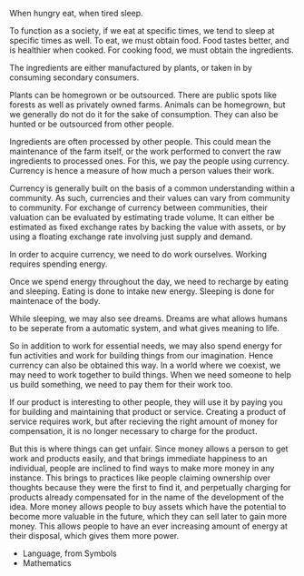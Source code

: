 When hungry eat, when tired sleep.

To function as a society, if we eat at specific times, we tend to sleep at specific times as well.
To eat, we must obtain food. Food tastes better, and is healthier when cooked.
For cooking food, we must obtain the ingredients.

The ingredients are either manufactured by plants, or taken in by consuming secondary consumers.

Plants can be homegrown or be outsourced. There are public spots like forests as well as privately owned farms. Animals can be homegrown, but we generally do not do it for the sake of consumption. They can also be hunted or be outsourced from other people.

Ingredients are often processed by other people. This could mean the maintenance of the farm itself, or the work performed to convert the raw ingredients to processed ones. For this, we pay the people using currency. Currency is hence a measure of how much a person values their work.

Currency is generally built on the basis of a common understanding within a community. As such, currencies and their values can vary from community to community. For exchange of currency between communities, their valuation can be evaluated by estimating trade volume. It can either be estimated as fixed exchange rates by backing the value with assets, or by using a floating exchange rate involving just supply and demand.

In order to acquire currency, we need to do work ourselves. Working requires spending energy.

Once we spend energy throughout the day, we need to recharge by eating and sleeping. Eating is done to intake new energy. Sleeping is done for maintenace of the body.

While sleeping, we may also see dreams. Dreams are what allows humans to be seperate from a automatic system, and what gives meaning to life.

So in addition to work for essential needs, we may also spend energy for fun activities and work for building things from our imagination.  Hence currency can also be obtained this way. In a world where we coexist, we may need to work together to build things. When we need someone to help us build something, we need to pay them for their work too.

If our product is interesting to other people, they will use it by paying you for building and maintaining that product or service. Creating a product of service requires work, but after recieving the right amount of money for compensation, it is no longer necessary to charge for the product. 

But this is where things can get unfair. Since money allows a person to get work and products easily, and that brings immediate happiness to an individual, people are inclined to find ways to make more money in any instance. This brings to practices like people claiming ownership over thoughts because they were the first to find it, and perpetually charging for products already compensated for in the name of the development of the idea. More money allows people to buy assets which have the potential to become more valuable in the future, which they can sell later to gain more money. This allows people to have an ever increasing amount of energy at their disposal, which gives them more power.


- Language, from Symbols
- Mathematics